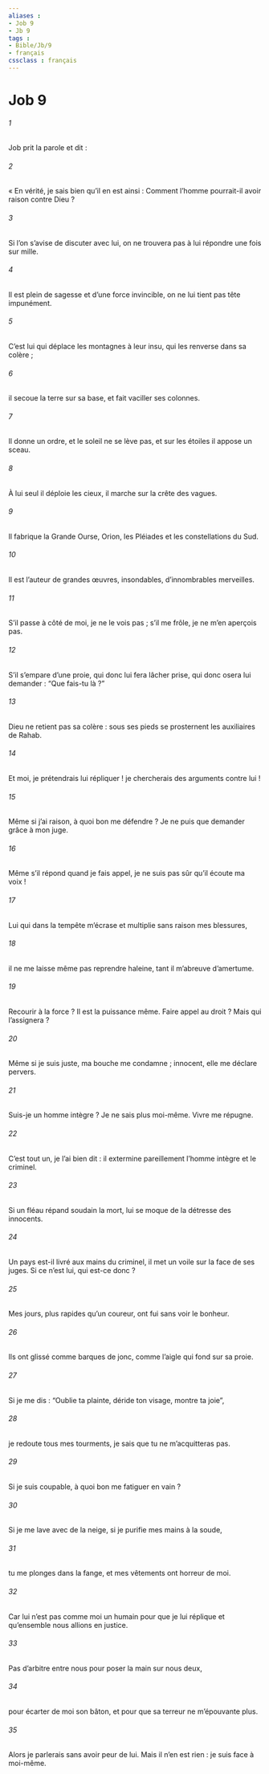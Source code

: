 ```yaml
---
aliases : 
- Job 9
- Jb 9
tags : 
- Bible/Jb/9
- français
cssclass : français
---
```


# Job 9

###### 1
Job prit la parole et dit :
###### 2
« En vérité, je sais bien qu’il en est ainsi :
Comment l’homme pourrait-il avoir raison contre Dieu ?
###### 3
Si l’on s’avise de discuter avec lui,
on ne trouvera pas à lui répondre une fois sur mille.
###### 4
Il est plein de sagesse et d’une force invincible,
on ne lui tient pas tête impunément.
###### 5
C’est lui qui déplace les montagnes à leur insu,
qui les renverse dans sa colère ;
###### 6
il secoue la terre sur sa base,
et fait vaciller ses colonnes.
###### 7
Il donne un ordre, et le soleil ne se lève pas,
et sur les étoiles il appose un sceau.
###### 8
À lui seul il déploie les cieux,
il marche sur la crête des vagues.
###### 9
Il fabrique la Grande Ourse, Orion,
les Pléiades et les constellations du Sud.
###### 10
Il est l’auteur de grandes œuvres, insondables,
d’innombrables merveilles.
###### 11
S’il passe à côté de moi, je ne le vois pas ;
s’il me frôle, je ne m’en aperçois pas.
###### 12
S’il s’empare d’une proie, qui donc lui fera lâcher prise,
qui donc osera lui demander : “Que fais-tu là ?”
###### 13
Dieu ne retient pas sa colère :
sous ses pieds se prosternent les auxiliaires de Rahab.
###### 14
Et moi, je prétendrais lui répliquer !
je chercherais des arguments contre lui !
###### 15
Même si j’ai raison, à quoi bon me défendre ?
Je ne puis que demander grâce à mon juge.
###### 16
Même s’il répond quand je fais appel,
je ne suis pas sûr qu’il écoute ma voix !
###### 17
Lui qui dans la tempête m’écrase
et multiplie sans raison mes blessures,
###### 18
il ne me laisse même pas reprendre haleine,
tant il m’abreuve d’amertume.
###### 19
Recourir à la force ? Il est la puissance même.
Faire appel au droit ? Mais qui l’assignera ?
###### 20
Même si je suis juste, ma bouche me condamne ;
innocent, elle me déclare pervers.
###### 21
Suis-je un homme intègre ? Je ne sais plus moi-même.
Vivre me répugne.
###### 22
C’est tout un, je l’ai bien dit :
il extermine pareillement l’homme intègre et le criminel.
###### 23
Si un fléau répand soudain la mort,
lui se moque de la détresse des innocents.
###### 24
Un pays est-il livré aux mains du criminel,
il met un voile sur la face de ses juges.
Si ce n’est lui, qui est-ce donc ?
###### 25
Mes jours, plus rapides qu’un coureur,
ont fui sans voir le bonheur.
###### 26
Ils ont glissé comme barques de jonc,
comme l’aigle qui fond sur sa proie.
###### 27
Si je me dis : “Oublie ta plainte,
déride ton visage, montre ta joie”,
###### 28
je redoute tous mes tourments,
je sais que tu ne m’acquitteras pas.
###### 29
Si je suis coupable,
à quoi bon me fatiguer en vain ?
###### 30
Si je me lave avec de la neige,
si je purifie mes mains à la soude,
###### 31
tu me plonges dans la fange,
et mes vêtements ont horreur de moi.
###### 32
Car lui n’est pas comme moi un humain
pour que je lui réplique
et qu’ensemble nous allions en justice.
###### 33
Pas d’arbitre entre nous
pour poser la main sur nous deux,
###### 34
pour écarter de moi son bâton,
et pour que sa terreur ne m’épouvante plus.
###### 35
Alors je parlerais sans avoir peur de lui.
Mais il n’en est rien : je suis face à moi-même.
